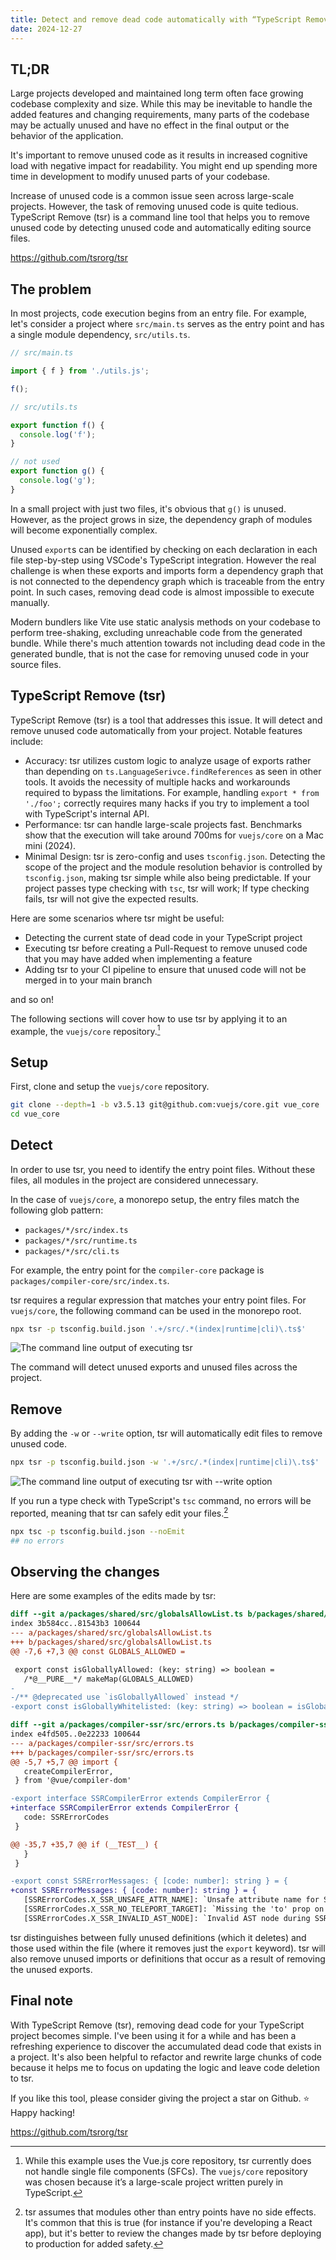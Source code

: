 ```yaml
---
title: Detect and remove dead code automatically with “TypeScript Remove (tsr)”
date: 2024-12-27
---
```


## TL;DR

Large projects developed and maintained long term often face growing codebase complexity and size. While this may be inevitable to handle the added features and changing requirements, many parts of the codebase may be actually unused and have no effect in the final output or the behavior of the application.

It's important to remove unused code as it results in increased cognitive load with negative impact for readability. You might end up spending more time in development to modify unused parts of your codebase.

Increase of unused code is a common issue seen across large-scale projects. However, the task of removing unused code is quite tedious. TypeScript Remove (tsr) is a command line tool that helps you to remove unused code by detecting unused code and automatically editing source files.

https://github.com/tsrorg/tsr

## The problem

In most projects, code execution begins from an entry file. For example, let's consider a project where `src/main.ts` serves as the entry point and has a single module dependency, `src/utils.ts`.

```typescript
// src/main.ts

import { f } from './utils.js';

f();
```

```typescript
// src/utils.ts

export function f() {
  console.log('f');
}

// not used
export function g() {
  console.log('g');
}
```

In a small project with just two files, it's obvious that `g()` is unused. However, as the project grows in size, the dependency graph of modules will become exponentially complex.

Unused `export`s can be identified by checking on each declaration in each file step-by-step using VSCode's TypeScript integration. However the real challenge is when these exports and imports form a dependency graph that is not connected to the dependency graph which is traceable from the entry point. In such cases, removing dead code is almost impossible to execute manually.

Modern bundlers like Vite use static analysis methods on your codebase to perform tree-shaking, excluding unreachable code from the generated bundle. While there's much attention towards not including dead code in the generated bundle, that is not the case for removing unused code in your source files.

## TypeScript Remove (tsr)

TypeScript Remove (tsr) is a tool that addresses this issue. It will detect and remove unused code automatically from your project. Notable features include:

- Accuracy: tsr utilizes custom logic to analyze usage of exports rather than depending on `ts.LanguageSerivce.findReferences` as seen in other tools. It avoids the necessity of multiple hacks and workarounds required to bypass the limitations. For example, handling `export * from './foo';` correctly requires many hacks if you try to implement a tool with TypeScript's internal API.
- Performance: tsr can handle large-scale projects fast. Benchmarks show that the execution will take around 700ms for `vuejs/core` on a Mac mini (2024).
- Minimal Design: tsr is zero-config and uses `tsconfig.json`. Detecting the scope of the project and the module resolution behavior is controlled by `tsconfig.json`, making tsr simple while also being predictable. If your project passes type checking with `tsc`, tsr will work; If type checking fails, tsr will not give the expected results.

Here are some scenarios where tsr might be useful:

- Detecting the current state of dead code in your TypeScript project
- Executing tsr before creating a Pull-Request to remove unused code that you may have added when implementing a feature
- Adding tsr to your CI pipeline to ensure that unused code will not be merged in to your main branch

and so on!

The following sections will cover how to use tsr by applying it to an example, the `vuejs/core` repository.[^vue]

[^vue]: While this example uses the Vue.js core repository, tsr currently does not handle single file components (SFCs). The `vuejs/core` repository was chosen because it’s a large-scale project written purely in TypeScript.

## Setup

First, clone and setup the `vuejs/core` repository.

```bash
git clone --depth=1 -b v3.5.13 git@github.com:vuejs/core.git vue_core
cd vue_core
```

## Detect

In order to use tsr, you need to identify the entry point files. Without these files, all modules in the project are considered unnecessary.

In the case of `vuejs/core`, a monorepo setup, the entry files match the following glob pattern:

- `packages/*/src/index.ts`
- `packages/*/src/runtime.ts`
- `packages/*/src/cli.ts`

For example, the entry point for the `compiler-core` package is `packages/compiler-core/src/index.ts`.

tsr requires a regular expression that matches your entry point files. For `vuejs/core`, the following command can be used in the monorepo root.

```bash
npx tsr -p tsconfig.build.json '.+/src/.*(index|runtime|cli)\.ts$'
```

![The command line output of executing tsr](../image/run_tsr.gif)

The command will detect unused exports and unused files across the project.

## Remove

By adding the `-w` or `--write` option, tsr will automatically edit files to remove unused code.

```bash
npx tsr -p tsconfig.build.json -w '.+/src/.*(index|runtime|cli)\.ts$'
```

![The command line output of executing tsr with --write option](../image/run_tsr_w.gif)

If you run a type check with TypeScript's `tsc` command, no errors will be reported, meaning that tsr can safely edit your files.[^side-effect]

[^side-effect]: tsr assumes that modules other than entry points have no side effects. It's common that this is true (for instance if you're developing a React app), but it's better to review the changes made by tsr before deploying to production for added safety.

```bash
npx tsc -p tsconfig.build.json --noEmit
## no errors
```

## Observing the changes

Here are some examples of the edits made by tsr:

```diff
diff --git a/packages/shared/src/globalsAllowList.ts b/packages/shared/src/globalsAllowList.ts
index 3b584cc..81543b3 100644
--- a/packages/shared/src/globalsAllowList.ts
+++ b/packages/shared/src/globalsAllowList.ts
@@ -7,6 +7,3 @@ const GLOBALS_ALLOWED =

 export const isGloballyAllowed: (key: string) => boolean =
   /*@__PURE__*/ makeMap(GLOBALS_ALLOWED)
-
-/** @deprecated use `isGloballyAllowed` instead */
-export const isGloballyWhitelisted: (key: string) => boolean = isGloballyAllowed
```

```diff
diff --git a/packages/compiler-ssr/src/errors.ts b/packages/compiler-ssr/src/errors.ts
index e4fd505..0e22233 100644
--- a/packages/compiler-ssr/src/errors.ts
+++ b/packages/compiler-ssr/src/errors.ts
@@ -5,7 +5,7 @@ import {
   createCompilerError,
 } from '@vue/compiler-dom'

-export interface SSRCompilerError extends CompilerError {
+interface SSRCompilerError extends CompilerError {
   code: SSRErrorCodes
 }

@@ -35,7 +35,7 @@ if (__TEST__) {
   }
 }

-export const SSRErrorMessages: { [code: number]: string } = {
+const SSRErrorMessages: { [code: number]: string } = {
   [SSRErrorCodes.X_SSR_UNSAFE_ATTR_NAME]: `Unsafe attribute name for SSR.`,
   [SSRErrorCodes.X_SSR_NO_TELEPORT_TARGET]: `Missing the 'to' prop on teleport element.`,
   [SSRErrorCodes.X_SSR_INVALID_AST_NODE]: `Invalid AST node during SSR transform.`,
```

tsr distinguishes between fully unused definitions (which it deletes) and those used within the file (where it removes just the `export` keyword). tsr will also remove unused imports or definitions that occur as a result of removing the unused exports.

## Final note

With TypeScript Remove (tsr), removing dead code for your TypeScript project becomes simple. I've been using it for a while and has been a refreshing experience to discover the accumulated dead code that exists in a project. It's also been helpful to refactor and rewrite large chunks of code because it helps me to focus on updating the logic and leave code deletion to tsr.

If you like this tool, please consider giving the project a star on Github. ⭐️ Happy hacking!

https://github.com/tsrorg/tsr
